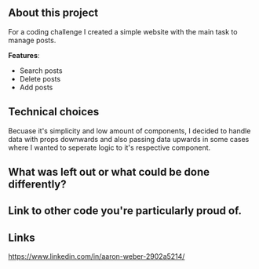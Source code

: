 ## About this project
For a coding challenge I created a simple website with the main task to manage posts.

**Features**:

- Search posts
- Delete posts
- Add posts

## Technical choices

Becuase it's simplicity and low amount of components, I decided to handle data with props downwards and also passing data upwards in some cases where I wanted to seperate logic to it's respective component.

## What was left out or what could be done differently?

## Link to other code you&#39;re particularly proud of.

## Links
https://www.linkedin.com/in/aaron-weber-2902a5214/
